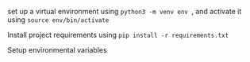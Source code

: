 set up a virtual environment using ```python3 -m venv env ```, and activate it using ```source env/bin/activate```

Install project requirements using ```pip install -r requirements.txt```

Setup environmental variables
